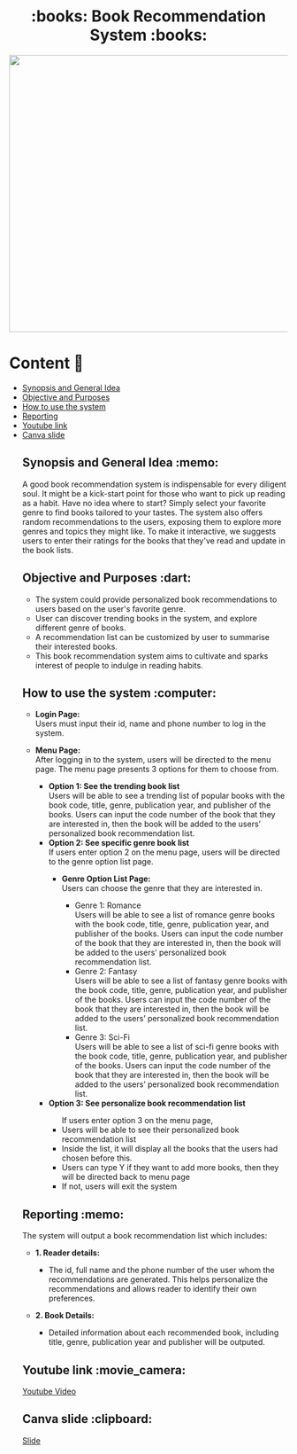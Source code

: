 <h1 align="center"> :books: Book Recommendation System :books: </h1>
<img src= "https://github.com/jjn7702/SECJ1023-PT2/assets/147809633/8f809032-e60f-46af-a488-09fec1f3d97d" width="1500" height="500"></img>

# Content :star2:
<ul>
  <li><a href="#syn">Synopsis and General Idea</a></li>
  <li><a href="#obj">Objective and Purposes</a></li>
  <li><a href="#use">How to use the system</a></li>
  <li><a href="#report">Reporting</a></li>
  <li><a href="#youtube">Youtube link</a></li>
  <li><a href="#canva">Canva slide</a></li>


  
<div id="syn">
<h2> Synopsis and General Idea :memo: </h2>
A good book recommendation system is indispensable for every diligent soul. It might be a kick-start point for those who want to pick up reading as a habit. Have no idea   where to start?  Simply select your favorite genre to find books tailored to your tastes. The system also offers random recommendations to the users, exposing them to explore more genres and topics they might like. To make it interactive, we suggests users to enter their ratings for the books that they've read and update in the book lists.
</div>



<div id="obj">
<h2> Objective and Purposes :dart: </h2>
<ul>
<li>The system could provide personalized book recommendations to users based on the user's favorite genre.</li>
<li>User can discover trending books in the system, and explore different genre of books.</li>
<li>A recommendation list can be customized by user to summarise their interested books.</li>
<li>This book recommendation system aims to cultivate and sparks interest of people to indulge in reading habits.</li>
</ul>
</div>



<div id="use">
<h2>How to use the system :computer: </h2>
<ul>
  <li><b>Login Page:</b></li>
  Users must input their id, name and phone number to log in the system.
</ul>
<ul>
  <li><b>Menu Page:</b></li>
  After logging in to the system, users will be directed to the menu page. The menu page presents 3 options for them to choose from.
  <ul>
    <li><b>Option 1: See the trending book list </b></li>
    Users will be able to see a trending list of popular books with the book code, title, genre, publication year, and publisher of the books.
    Users can input the code number of the book that they are interested in, then the book will be added to the users’ personalized book recommendation list.
    <li><b>Option 2: See specific genre book list</b></li>
    If users enter option 2 on the menu page, users will be directed to the genre option list page.
      <ul>
        <li><b>Genre Option List Page:</b></li>
        Users can choose the genre that they are interested in.
        <ul>
          <li>Genre 1: Romance</li>
          Users will be able to see a list of romance genre books with the book code, title, genre, publication year, and publisher of the books.
          Users can input the code number of the book that they are interested in, then the book will be added to the users’ personalized book recommendation list.
          <li>Genre 2: Fantasy</li>
          Users will be able to see a list of fantasy genre books with the book code, title, genre, publication year, and publisher of the books.
          Users can input the code number of the book that they are interested in, then the book will be added to the users’ personalized book recommendation list.
          <li>Genre 3: Sci-Fi</li>
          Users will be able to see a list of sci-fi genre books with the book code, title, genre, publication year, and publisher of the books.
          Users can input the code number of the book that they are interested in, then the book will be added to the users’ personalized book recommendation list.
        </ul>
      </ul>
    <li><b>Option 3: See personalize book recommendation list</b></li>
    <ul>
      If users enter option 3 on the menu page, 
      <li>Users will be able to see their personalized book recommendation list</li>
      <li>Inside the list, it will display all the books that the users had chosen before this.</li>
      <li>Users can type Y if they want to add more books, then they will be directed back to menu page</li>
      <li>If not, users will exit the system</li>
    </ul>
  </ul>
</ul>
</div>

<div id="report">
<h2> Reporting :memo: </h2>
The system will output a book recommendation list which includes:
<ul>
  <li><b>1. Reader details:</b></li>
  <ul>
    <li>The id, full name and the phone number of the user whom the recommendations are generated. This helps personalize the recommendations and allows reader to         
    identify their own preferences.</li>
  </ul>
</ul>
<ul>
  <li><b>2. Book Details:</b></li>
  <ul>
    <li>Detailed information about each recommended book, including title, genre, publication year and publisher will be outputed.</li>
  </ul>
</ul>
</div>



 <div id="youtube">
<h2>Youtube link :movie_camera:</h2>
<a href= "https://youtu.be/KgzKN0HR_S4?si=O9nvcjhVkzuBone5"> Youtube Video </a>
 </div>



<div id="canva">
<h2>Canva slide :clipboard:</h2>
<a href= "https://www.canva.com/design/DAGCr457ev8/j4Xxs9-gBl_UyTwq3tl6_Q/view?utm_content=DAGCr457ev8&utm_campaign=designshare&utm_medium=link&utm_source=editor"> Slide </a>
</div>
